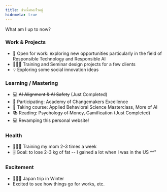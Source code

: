 ```yaml
---
title: ช่วงนี้ทำอะไรอยู่
hidemeta: true
---
```

What am I up to now?

### Work & Projects
- 💼 Open for work: exploring new opportunities particularly in the field of Responsible Technology and Responsible AI
- 👩🏻‍🏫 Training and Seminar design projects for a few clients
- 💡 Exploring some social innovation ideas

### Learning / Mastering
- 💻 ~~AI Alignment & AI Safety~~ (Just Completed)
- 🤝 Participating: Academy of Changemakers Excellence
- 📖 Taking course: Applied Behavioral Science Masterclass, More of AI
- 📚 Reading: ~~Psychology of Money, Gamification~~ (Just Completed)
- 💻 Revamping this personal website!

### Health
- 🏃🏻‍♀️ Training my mom 2-3 times a week
- 🎚️ Goal: to lose 2-3 kg of fat -- I gained a lot when I was in the US ^^"

### Excitement
- 🗻🏂🏻 Japan trip in Winter
- Excited to see how things go for works, etc.



